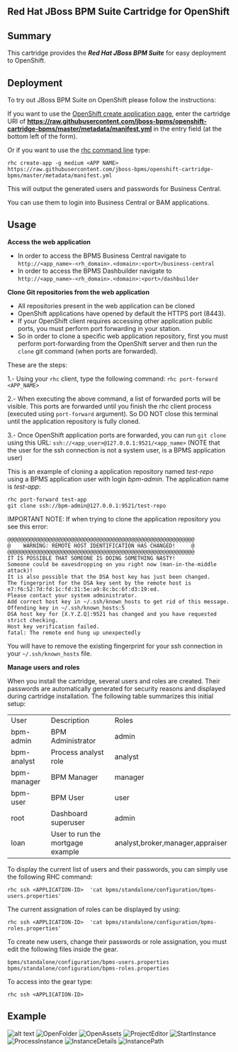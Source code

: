 ## Red Hat JBoss BPM Suite Cartridge for OpenShift

Summary
-------
This cartridge provides the **_Red Hat JBoss BPM Suite_** for easy deployment to OpenShift.

Deployment
----------

To try out JBoss BPM Suite on OpenShift please follow the instructions:

If you want to use the [OpenShift create application page](https://openshift.redhat.com/app/console/application_types), enter the cartridge URI of **https://raw.githubusercontent.com/jboss-bpms/openshift-cartridge-bpms/master/metadata/manifest.yml** in the entry field (at the bottom left of the form).

Or if you want to use the [rhc command line](https://www.openshift.com/developers/rhc-client-tools-install) type:

    rhc create-app -g medium <APP NAME> https://raw.githubusercontent.com/jboss-bpms/openshift-cartridge-bpms/master/metadata/manifest.yml

This will output the generated users and passwords for Business Central.

You can use them to login into Business Central or BAM applications.


Usage
-----

**Access the web application**

* In order to access the BPMS Business Central navigate to <code>http://&lt;app_name&gt;-&lt;rh_domain&gt;.&lt;domain&gt;:&lt;port&gt;/business-central</code>   
* In order to access the BPMS Dashbuilder navigate to <code>http://&lt;app_name&gt;-&lt;rh_domain&gt;.&lt;domain&gt;:&lt;port&gt;/dashbuilder</code>

**Clone Git repositories from the web application**

* All repositories present in the web application can be cloned    
* OpenShift applications have opened by default the HTTPS port (8443).    
* If your OpenShift client requires accessing other application public ports, you must perform port forwarding in your station.     
* So in order to clone a specific web application repository, first you must perform port-forwarding from the OpenShift server and then run the <code>clone</code> git command (when ports are forwarded).    

These are the steps:    
   
1.- Using your <code>rhc</code> client, type the following command: <code>rhc port-forward &lt;APP_NAME&gt;</code>       

2.- When executing the above command, a list of forwarded ports will be visible. This ports are forwarded until you finish the rhc client process (executed using <code>port-forward</code> argument). So DO NOT close this terminal until the application repository is fully cloned.     

3.- Once OpenShift application ports are forwarded, you can run <code>git clone</code> using this URL: <code>ssh://&lt;app_user&gt;@127.0.0.1:9521/&lt;app_name&gt;</code> (NOTE that the user for the ssh connection is not a system user, is a BPMS application user)     

This is an example of cloning a application repository named _test-repo_ using a BPMS application user with login _bpm-admin_. The application name is _test-app_:

    rhc port-forward test-app
    git clone ssh://bpm-admin@127.0.0.1:9521/test-repo

IMPORTANT NOTE: If when trying to clone the application repository you see this error:   

    @@@@@@@@@@@@@@@@@@@@@@@@@@@@@@@@@@@@@@@@@@@@@@@@@@@@@@@@@@@
    @    WARNING: REMOTE HOST IDENTIFICATION HAS CHANGED!     @
    @@@@@@@@@@@@@@@@@@@@@@@@@@@@@@@@@@@@@@@@@@@@@@@@@@@@@@@@@@@
    IT IS POSSIBLE THAT SOMEONE IS DOING SOMETHING NASTY!
    Someone could be eavesdropping on you right now (man-in-the-middle attack)!
    It is also possible that the DSA host key has just been changed.
    The fingerprint for the DSA key sent by the remote host is
    e7:f6:52:7d:fd:1c:fd:31:5e:a9:8c:bc:6f:d3:19:ed.
    Please contact your system administrator.
    Add correct host key in ~/.ssh/known_hosts to get rid of this message.
    Offending key in ~/.ssh/known_hosts:5
    DSA host key for [X.Y.Z.Q]:9521 has changed and you have requested strict checking.
    Host key verification failed.
    fatal: The remote end hung up unexpectedly

You will have to remove the existing fingerprint for your ssh connection in your <code>~/.ssh/known_hosts</code> file.

**Manage users and roles**

When you install the cartridge, several users and roles are created. Their passwords are automatically generated for security reasons and displayed during cartridge installation. The following table summarizes this initial setup:

<table>
<tr>
	<td>User</td>
	<td>Description</td>
	<td>Roles</td>
</tr>
<tr>
	<td>bpm-admin</td>
	<td>BPM Administrator</td>
	<td>admin</td>
</tr>
<tr>
	<td>bpm-analyst</td>
	<td>Process analyst role</td>
	<td>analyst</td>
</tr>
<tr>
	<td>bpm-manager</td>
	<td>BPM Manager</td>
	<td>manager</td>
</tr>
<tr>
	<td>bpm-user</td>
	<td>BPM User</td>
	<td>user</td>
</tr>
<tr>
	<td>root</td>
	<td>Dashboard superuser</td>
	<td>admin</td>
</tr>
<tr>
	<td>loan</td>
	<td>User to run the mortgage example</td>
	<td>analyst,broker,manager,appraiser</td>
</tr>
</table>


To display the current list of users and their passwords, you can simply use the following RHC command:

	rhc ssh <APPLICATION-ID>  'cat bpms/standalone/configuration/bpms-users.properties'

The current assignation of roles can be displayed by using:

	rhc ssh <APPLICATION-ID>  'cat bpms/standalone/configuration/bpms-roles.properties'

To create new users, change their passwords or role assignation, you must edit the following files inside the gear.
	
	bpms/standalone/configuration/bpms-users.properties
	bpms/standalone/configuration/bpms-roles.properties

To access into the gear type:

	rhc ssh <APPLICATION-ID>

Example
-----


<img title="ExploreProject" alt="alt text" src="https://raw.githubusercontent.com/jboss-bpms/openshift-cartridge-bpms/master/example_img/1_exploreProject.png">

<img title="OpenFolder" alt="OpenFolder" src="https://raw.githubusercontent.com/jboss-bpms/openshift-cartridge-bpms/master/example_img/2_openFolder.png">

<img title="OpenAssets" alt="OpenAssets" src="https://raw.githubusercontent.com/jboss-bpms/openshift-cartridge-bpms/master/example_img/3_openAssests.png">

<img title="ProjectEditor" alt="ProjectEditor" src="https://raw.githubusercontent.com/jboss-bpms/openshift-cartridge-bpms/master/example_img/4_projectEditor.png">

<img title="StartInstance" alt="StartInstance" src="https://raw.githubusercontent.com/jboss-bpms/openshift-cartridge-bpms/master/example_img/5_startInstance.png">

<img title="ProcessInstance" alt="ProcessInstance" src="https://raw.githubusercontent.com/jboss-bpms/openshift-cartridge-bpms/master/example_img/6_Start_processInstance.png">

<img title="InstanceDetails" alt="InstanceDetails" src="https://raw.githubusercontent.com/jboss-bpms/openshift-cartridge-bpms/master/example_img/7_instanceDetails.png">

<img title="InstancePath" alt="InstancePath" src="https://raw.githubusercontent.com/jboss-bpms/openshift-cartridge-bpms/master/example_img/8_InstancePath.png">








